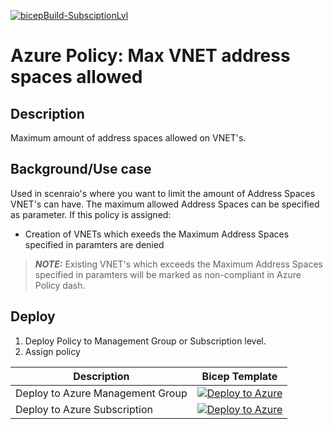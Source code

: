 [![bicepBuild-SubsciptionLvl](https://github.com/PieterbasNagengast/AzurePolicy-VNETMaxAddressSpaces/actions/workflows/bicepBuild-SubsciptionLvl.yml/badge.svg)](https://github.com/PieterbasNagengast/AzurePolicy-VNETMaxAddressSpaces/actions/workflows/bicepBuild-SubsciptionLvl.yml)

# Azure Policy: Max VNET address spaces allowed

## Description

Maximum amount of address spaces allowed on VNET's.

## Background/Use case

Used in scenraio's where you want to limit the amount of Address Spaces VNET's can have.
The maximum allowed Address Spaces can be specified as parameter.
If this policy is assigned:

- Creation of VNETs which exeeds the Maximum Address Spaces specified in paramters are denied

> **_NOTE:_** Existing VNET's which exceeds the Maximum Address Spaces specified in paramters will be marked as non-compliant in Azure Policy dash.

## Deploy

1. Deploy Policy to Management Group or Subscription level.
2. Assign policy

| Description | Bicep Template |
|---|---|
| Deploy to Azure Management Group| [![Deploy to Azure](https://aka.ms/deploytoazurebutton)](https://portal.azure.com/#create/Microsoft.Template/uri/https://raw.githubusercontent.com/PieterbasNagengast/AzurePolicy-VNETMaxAddressSpaces/main/VNETMaxAddressSpaces-MgmtGrp.json)|
| Deploy to Azure Subscription | [![Deploy to Azure](https://aka.ms/deploytoazurebutton)](https://portal.azure.com/#create/Microsoft.Template/uri/https://raw.githubusercontent.com/PieterbasNagengast/AzurePolicy-VNETMaxAddressSpaces/main/VNETMaxAddressSpaces-Sub.json)|
